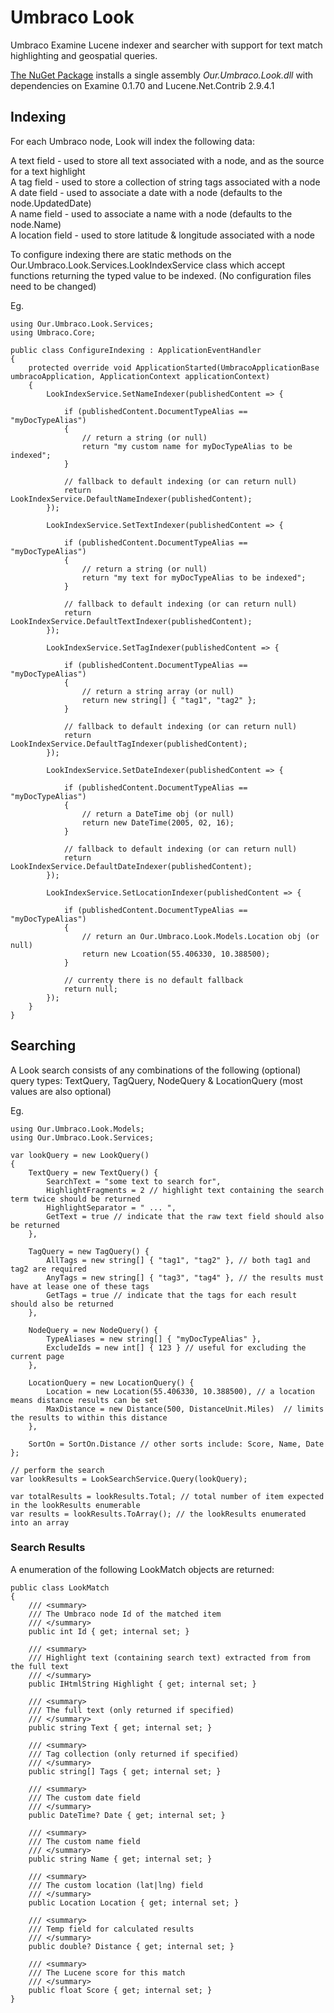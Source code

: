 # Umbraco Look
Umbraco Examine Lucene indexer and searcher with support for text match highlighting and geospatial queries.

[The NuGet Package](https://www.nuget.org/packages/Our.Umbraco.Look) installs a single assembly _Our.Umbraco.Look.dll_ with dependencies on Examine 0.1.70 and Lucene.Net.Contrib 2.9.4.1

## Indexing

For each Umbraco node, Look will index the following data:

A text field - used to store all text associated with a node, and as the source for a text highlight  
A tag field - used to store a collection of string tags associated with a node  
A date field - used to associate a date with a node (defaults to the node.UpdatedDate)  
A name field - used to associate a name with a node (defaults to the node.Name)  
A location field - used to store latitude & longitude associated with a node  
  
To configure indexing there are static methods on the Our.Umbraco.Look.Services.LookIndexService class which accept functions returning the typed value to be indexed. (No configuration files need to be changed)

Eg.

	using Our.Umbraco.Look.Services;
	using Umbraco.Core;

	public class ConfigureIndexing : ApplicationEventHandler
	{
		protected override void ApplicationStarted(UmbracoApplicationBase umbracoApplication, ApplicationContext applicationContext)
		{
			LookIndexService.SetNameIndexer(publishedContent => {

				if (publishedContent.DocumentTypeAlias == "myDocTypeAlias")
				{	
					// return a string (or null)
					return "my custom name for myDocTypeAlias to be indexed";
				}

				// fallback to default indexing (or can return null)
				return LookIndexService.DefaultNameIndexer(publishedContent);
			});
	
			LookIndexService.SetTextIndexer(publishedContent => {

				if (publishedContent.DocumentTypeAlias == "myDocTypeAlias")
				{
					// return a string (or null)
					return "my text for myDocTypeAlias to be indexed";
				}

				// fallback to default indexing (or can return null)
				return LookIndexService.DefaultTextIndexer(publishedContent);
			});
	
			LookIndexService.SetTagIndexer(publishedContent => {

				if (publishedContent.DocumentTypeAlias == "myDocTypeAlias")
				{
					// return a string array (or null)
					return new string[] { "tag1", "tag2" };
				}
		
				// fallback to default indexing (or can return null)
				return LookIndexService.DefaultTagIndexer(publishedContent);
			});
	
			LookIndexService.SetDateIndexer(publishedContent => {

				if (publishedContent.DocumentTypeAlias == "myDocTypeAlias")
				{
					// return a DateTime obj (or null)
					return new DateTime(2005, 02, 16);
				}

				// fallback to default indexing (or can return null)
				return LookIndexService.DefaultDateIndexer(publishedContent);
			});
	
			LookIndexService.SetLocationIndexer(publishedContent => {

				if (publishedContent.DocumentTypeAlias == "myDocTypeAlias")
				{
					// return an Our.Umbraco.Look.Models.Location obj (or null)
					return new Lcoation(55.406330, 10.388500);		
				}

				// currenty there is no default fallback
				return null;
			});
		}
	}


## Searching

A Look search consists of any combinations of the following (optional) query types: TextQuery, TagQuery, NodeQuery & LocationQuery (most values are also optional)

Eg.

	using Our.Umbraco.Look.Models;  
	using Our.Umbraco.Look.Services;  

	var lookQuery = new LookQuery()
	{
		TextQuery = new TextQuery() {
			SearchText = "some text to search for",
			HighlightFragments = 2 // highlight text containing the search term twice should be returned
			HighlightSeparator = " ... ",
			GetText = true // indicate that the raw text field should also be returned
		},

		TagQuery = new TagQuery() {
			AllTags = new string[] { "tag1", "tag2" }, // both tag1 and tag2 are required
			AnyTags = new string[] { "tag3", "tag4" }, // the results must have at lease one of these tags
			GetTags = true // indicate that the tags for each result should also be returned
		},

		NodeQuery = new NodeQuery() {
			TypeAliases = new string[] { "myDocTypeAlias" },
			ExcludeIds = new int[] { 123 } // useful for excluding the current page
		},

		LocationQuery = new LocationQuery() {
			Location = new Location(55.406330, 10.388500), // a location means distance results can be set
			MaxDistance = new Distance(500, DistanceUnit.Miles)  // limits the results to within this distance
		},

		SortOn = SortOn.Distance // other sorts include: Score, Name, Date
	};

	// perform the search
	var lookResults = LookSearchService.Query(lookQuery);

	var totalResults = lookResults.Total; // total number of item expected in the lookResults enumerable
	var results = lookResults.ToArray(); // the lookResults enumerated into an array

### Search Results

A enumeration of the following LookMatch objects are returned:

	public class LookMatch
	{
		/// <summary>
		/// The Umbraco node Id of the matched item
		/// </summary>
		public int Id { get; internal set; }

		/// <summary>
		/// Highlight text (containing search text) extracted from from the full text
		/// </summary>
		public IHtmlString Highlight { get; internal set; }

		/// <summary>
		/// The full text (only returned if specified)
		/// </summary>
		public string Text { get; internal set; }

		/// <summary>
		/// Tag collection (only returned if specified)
		/// </summary>
		public string[] Tags { get; internal set; }

		/// <summary>
		/// The custom date field
		/// </summary>
		public DateTime? Date { get; internal set; }

		/// <summary>
		/// The custom name field
		/// </summary>
		public string Name { get; internal set; }

		/// <summary>
		/// The custom location (lat|lng) field
		/// </summary>
		public Location Location { get; internal set; }

		/// <summary>
		/// Temp field for calculated results
		/// </summary>
		public double? Distance { get; internal set; }

		/// <summary>
		/// The Lucene score for this match
		/// </summary>
		public float Score { get; internal set; }
	}
